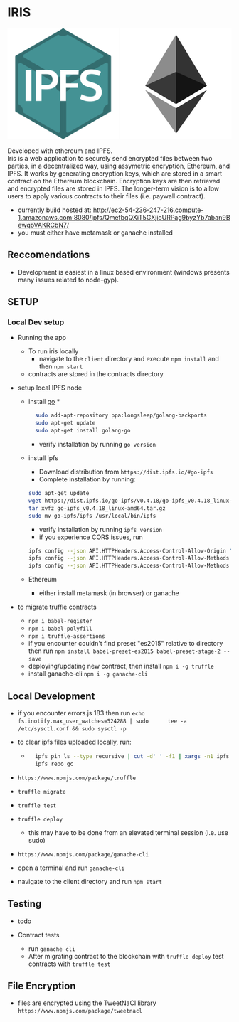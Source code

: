 # IRIS

<div>
  <img src="https://github.com/driemworks/ipfs-ether-demo/blob/master/resources/ipfs-logo.png" width="250" height="250" >
  <img src="https://github.com/driemworks/ipfs-ether-demo/blob/master/resources/ethereum.jpg" width="250" height="250" />
</div>

Developed with ethereum and IPFS.
<br>
Iris is a web application to securely send encrypted files between two parties, in a decentralized way, using assymetric encryption, Ethereum, and IPFS. It works by generating encryption keys, which are stored in a smart contract on the Ethereum blockchain. Encryption keys are then retrieved and encrypted files are stored in IPFS. The longer-term vision is to allow users to apply various contracts to their files (i.e. paywall contract).

* currently build hosted at: http://ec2-54-236-247-216.compute-1.amazonaws.com:8080/ipfs/QmefbqQXiT5GXjioURPag9byzYb7aban9BewqbVAKRCbN7/
* you must either have metamask or ganache installed

## Reccomendations

* Development is easiest in a linux based environment (windows presents many issues related to node-gyp).

## SETUP

### Local Dev setup

* Running the app
  * To run iris locally
    * navigate to the `client` directory and execute `npm install` and then `npm start`
  * contracts are stored in the contracts directory

* setup local IPFS node

  * install [go](https://github.com/golang/go/wiki/Ubuntu)
    *

    ``` bash
      sudo add-apt-repository ppa:longsleep/golang-backports
      sudo apt-get update
      sudo apt-get install golang-go
    ```

    * verify installation by running `go version`
  * install ipfs
    * Download distribution from `https://dist.ipfs.io/#go-ipfs`
    * Complete installation by running:

    ``` bash
    sudo apt-get update
    wget https://dist.ipfs.io/go-ipfs/v0.4.18/go-ipfs_v0.4.18_linux-amd64.tar.gz
    tar xvfz go-ipfs_v0.4.18_linux-amd64.tar.gz
    sudo mv go-ipfs/ipfs /usr/local/bin/ipfs
    ```

    * verify installation by running `ipfs version`
    * if you experience CORS issues, run

    ``` bash
    ipfs config --json API.HTTPHeaders.Access-Control-Allow-Origin '["*"]'
    ipfs config --json API.HTTPHeaders.Access-Control-Allow-Methods '["PUT", "GET", "POST"]'
    ipfs config --json API.HTTPHeaders.Access-Control-Allow-Methods '["*"]'
    ```

  * Ethereum
    * either install metamask (in browser) or ganache

* to migrate truffle contracts
  * `npm i babel-register`
  * `npm i babel-polyfill`
  * `npm i truffle-assertions`
  * if you encounter couldn't find preset "es2015" relative to directory then run `npm install babel-preset-es2015 babel-preset-stage-2 --save`
  * deploying/updating new contract, then install `npm i -g truffle`
  * install ganache-cli `npm i -g ganache-cli`

## Local Development

* if you encounter errors.js 183 then run `echo fs.inotify.max_user_watches=524288 | sudo      tee -a /etc/sysctl.conf && sudo sysctl -p`

* to clear ipfs files uploaded locally, run:

  * ``` bash
      ipfs pin ls --type recursive | cut -d' ' -f1 | xargs -n1 ipfs pin rm
      ipfs repo gc
    ```

* `https://www.npmjs.com/package/truffle`
* `truffle migrate`
* `truffle test`
* `truffle deploy`
  * this may have to be done from an elevated terminal session (i.e. use sudo)
* `https://www.npmjs.com/package/ganache-cli`
* open a terminal and run `ganache-cli`
* navigate to the client directory and run `npm start`

## Testing

* todo

* Contract tests
  * run `ganache cli`
  * After migrating contract to the blockchain with `truffle deploy` test contracts with `truffle test`

## File Encryption

* files are encrypted using the TweetNaCl library `https://www.npmjs.com/package/tweetnacl`

